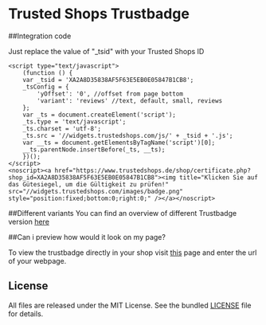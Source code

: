 Trusted Shops Trustbadge
=======

##Integration code

Just replace the value of "_tsid" with your Trusted Shops ID

```
<script type="text/javascript">
    (function () {
    var _tsid = 'XA2A8D35838AF5F63E5EB0E05847B1CB8';
    _tsConfig = {
        'yOffset': '0', //offset from page bottom
        'variant': 'reviews' //text, default, small, reviews
    };
    var _ts = document.createElement('script');
    _ts.type = 'text/javascript';
    _ts.charset = 'utf-8';
    _ts.src = '//widgets.trustedshops.com/js/' + _tsid + '.js';
    var __ts = document.getElementsByTagName('script')[0];
    __ts.parentNode.insertBefore(_ts, __ts);
    })();
</script>
<noscript><a href="https://www.trustedshops.de/shop/certificate.php?shop_id=XA2A8D35838AF5F63E5EB0E05847B1CB8"><img title="Klicken Sie auf das Gütesiegel, um die Gültigkeit zu prüfen!" src="//widgets.trustedshops.com/images/badge.png" style="position:fixed;bottom:0;right:0;" /></a></noscript>
```

##Different variants
You can find an overview of different Trustbadge version [here](http://www.trustedshops.eu/merchants/integration/trustbadge.html)

##Can i preview how would it look on my page?

To view the trustbadge directly in your shop visit [this](http://integr.trustedshops.eu/merchants/integration/trustbadge.html) page and enter the url of your webpage.


License
-------

All files are released under the MIT License. See the bundled
[LICENSE](https://github.com/trustedshops/trustbadge/blob/master/LICENSE) file for details.
